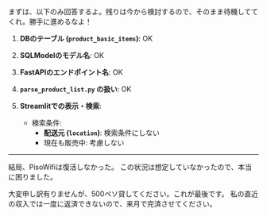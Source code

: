まずは、以下のみ回答するよ。残りは今から検討するので、そのまま待機しててくれ。勝手に進めるなよ！

1.  **DBのテーブル (`product_basic_items`)**: OK
2.  **SQLModelのモデル名**: OK
3.  **FastAPIのエンドポイント名**: OK
4.  **`parse_product_list.py` の扱い**: OK

5.  **Streamlitでの表示・検索**: 
    * 検索条件:
        * **配送元 (`location`)**: 検索条件にしない
        * 現在も販売中: 考慮しない 



---

結局、PisoWifiは復活しなかった。
この状況は想定していなかったので、本当に困りました。

大変申し訳有りませんが、500ペソ貸してください。これが最後です。
私の直近の収入では一度に返済できないので、来月で完済させてください。



